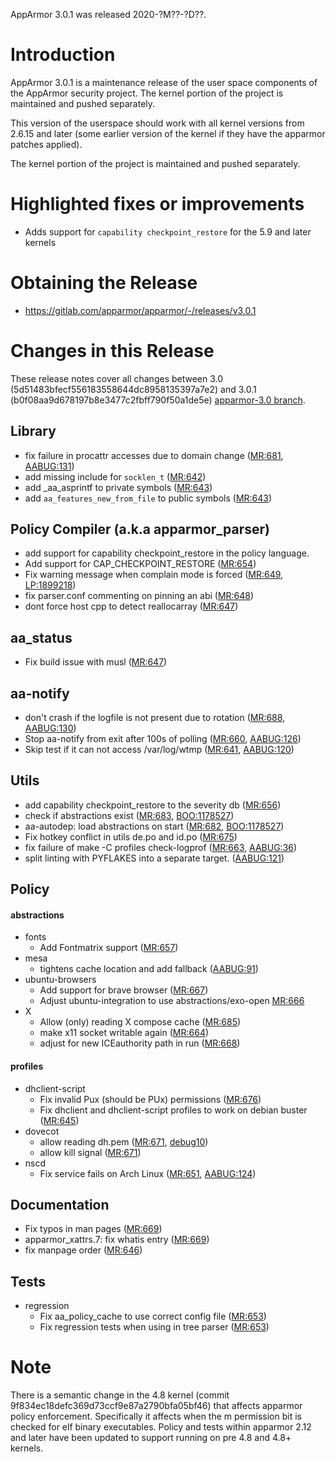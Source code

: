 AppArmor 3.0.1 was released 2020-?M??-?D??.

# Introduction

AppArmor 3.0.1 is a maintenance release of the user space components
of the AppArmor security project. The kernel portion of the project
is maintained and pushed separately.

This version of the userspace should work with all kernel versions from
2.6.15 and later (some earlier version of the kernel if they have the
apparmor patches applied).

The kernel portion of the project is maintained and pushed separately.


# Highlighted fixes or improvements
- Adds support for ```capability checkpoint_restore``` for the 5.9 and later kernels

# Obtaining the Release

- https://gitlab.com/apparmor/apparmor/-/releases/v3.0.1

# Changes in this Release

These release notes cover all changes between 3.0 (5d51483bfecf556183558644dc8958135397a7e2) and 3.0.1 (b0f08aa9d678197b8e3477c2fbff790f50a1de5e) [apparmor-3.0 branch](https://gitlab.com/apparmor/apparmor/tree/apparmor-3.0).


## Library
- fix failure in procattr accesses due to domain change ([MR:681](https://gitlab.com/apparmor/apparmor/-/merge_requests/681), [AABUG:131](https://gitlab.com/apparmor/apparmor/-/issues/131))
- add missing include for `socklen_t` ([MR:642](https://gitlab.com/apparmor/apparmor/-/merge_requests/642))
- add _aa_asprintf to private symbols ([MR:643](https://gitlab.com/apparmor/apparmor/-/merge_requests/643))
- add `aa_features_new_from_file` to public symbols ([MR:643](https://gitlab.com/apparmor/apparmor/-/merge_requests/643))

## Policy Compiler (a.k.a apparmor\_parser)
- add support for capability checkpoint_restore in the policy language.
- Add support for CAP_CHECKPOINT_RESTORE ([MR:654](https://gitlab.com/apparmor/apparmor/-/merge_requests/654))
- Fix warning message when complain mode is forced ([MR:649](https://gitlab.com/apparmor/apparmor/-/merge_requests/649), [LP:1899218](https://bugs.launchpad.net/bugs/1899218))
- fix parser.conf commenting on pinning an abi ([MR:648](https://gitlab.com/apparmor/apparmor/-/merge_requests/648))
- dont force host cpp to detect reallocarray ([MR:647](https://gitlab.com/apparmor/apparmor/-/merge_requests/647))

## aa_status
- Fix build issue with musl ([MR:647](https://gitlab.com/apparmor/apparmor/-/merge_requests/647))

## aa-notify
- don't crash if the logfile is not present due to rotation ([MR:688](https://gitlab.com/apparmor/apparmor/-/merge_requests/688), [AABUG:130](https://gitlab.com/apparmor/apparmor/-/issues/130))
- Stop aa-notify from exit after 100s of polling ([MR:660](https://gitlab.com/apparmor/apparmor/-/merge_requests/660), [AABUG:126](https://gitlab.com/apparmor/apparmor/-/issues/126))
- Skip test if it can not access /var/log/wtmp ([MR:641](https://gitlab.com/apparmor/apparmor/-/merge_requests/641), [AABUG:120](https://gitlab.com/apparmor/apparmor/-/issues/120))

## Utils
- add capability checkpoint_restore to the severity db ([MR:656](https://gitlab.com/apparmor/apparmor/-/merge_requests/656))
- check if abstractions exist ([MR:683](https://gitlab.com/apparmor/apparmor/-/merge_requests/683), [BOO:1178527](https://bugzilla.opensuse.org/show_bug.cgi?id=1178527))
- aa-autodep: load abstractions on start ([MR:682](https://gitlab.com/apparmor/apparmor/-/merge_requests/682), [BOO:1178527](https://bugzilla.opensuse.org/show_bug.cgi?id=1178527))
- Fix hotkey conflict in utils de.po and id.po ([MR:675](https://gitlab.com/apparmor/apparmor/-/merge_requests/675))
- fix failure of make -C profiles check-logprof ([MR:663](https://gitlab.com/apparmor/apparmor/-/merge_requests/663), [AABUG:36](https://gitlab.com/apparmor/apparmor/-/issues/36))
- split linting with PYFLAKES into a separate target. ([AABUG:121](https://gitlab.com/apparmor/apparmor/-/issues/121))

## Policy

#### abstractions
- fonts
  - Add Fontmatrix support ([MR:657](https://gitlab.com/apparmor/apparmor/-/merge_requests/657))
- mesa
  - tightens cache location and add fallback ([AABUG:91](https://gitlab.com/apparmor/apparmor/-/issues/91))
- ubuntu-browsers
  - Add support for brave browser ([MR:667](https://gitlab.com/apparmor/apparmor/-/merge_requests/667))
  - Adjust ubuntu-integration to use abstractions/exo-open
    [MR:666](https://gitlab.com/apparmor/apparmor/-/merge_requests/666)
- X
  - Allow (only) reading X compose cache ([MR:685](https://gitlab.com/apparmor/apparmor/-/merge_requests/685))
  - make x11 socket writable again ([MR:664](https://gitlab.com/apparmor/apparmor/-/merge_requests/664))
  - adjust for new ICEauthority path in run ([MR:668](https://gitlab.com/apparmor/apparmor/-/merge_requests/668))

#### profiles
- dhclient-script
  - Fix invalid Pux (should be PUx) permissions ([MR:676](https://gitlab.com/apparmor/apparmor/-/merge_requests/676))
  - Fix dhclient and dhclient-script profiles to work on debian buster ([MR:645](https://gitlab.com/apparmor/apparmor/-/merge_requests/645))
- dovecot
  - allow reading dh.pem ([MR:671](https://gitlab.com/apparmor/apparmor/-/merge_requests/671), [debug10](https://bugs.debian.org/10))
  - allow kill signal ([MR:671](https://gitlab.com/apparmor/apparmor/-/merge_requests/671))
- nscd
  - Fix service fails on Arch Linux ([MR:651](https://gitlab.com/apparmor/apparmor/-/merge_requests/651), [AABUG:124](https://gitlab.com/apparmor/apparmor/-/issues/124))

## Documentation
- Fix typos in man pages ([MR:669](https://gitlab.com/apparmor/apparmor/-/merge_requests/669))
- apparmor_xattrs.7: fix whatis entry ([MR:669](https://gitlab.com/apparmor/apparmor/-/merge_requests/669))
- fix manpage order ([MR:646](https://gitlab.com/apparmor/apparmor/-/merge_requests/646))


## Tests
- regression
  - Fix aa_policy_cache to use correct config file ([MR:653](https://gitlab.com/apparmor/apparmor/-/merge_requests/653))
  - Fix regression tests when using in tree parser ([MR:653](https://gitlab.com/apparmor/apparmor/-/merge_requests/653))

# Note

There is a semantic change in the 4.8 kernel (commit
9f834ec18defc369d73ccf9e87a2790bfa05bf46) that affects apparmor policy
enforcement. Specifically it affects when the m permission bit is
checked for elf binary executables. Policy and tests within apparmor
2.12 and later have been updated to support running on pre 4.8 and 4.8+ kernels.
